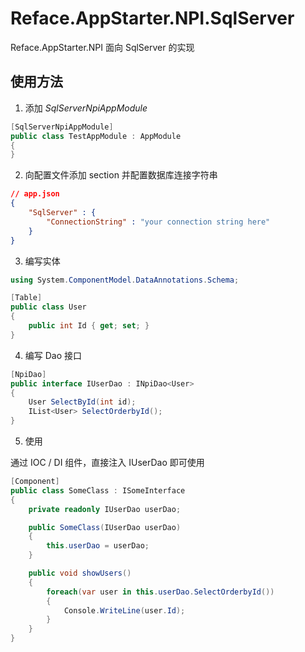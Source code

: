# Reface.AppStarter.NPI.SqlServer

Reface.AppStarter.NPI 面向 SqlServer 的实现

## 使用方法

1. 添加 *SqlServerNpiAppModule*

```csharp
[SqlServerNpiAppModule]
public class TestAppModule : AppModule
{
}
```

2. 向配置文件添加 section 并配置数据库连接字符串

```json
// app.json
{
    "SqlServer" : {
        "ConnectionString" : "your connection string here"
    }
}
```

3. 编写实体

```csharp
using System.ComponentModel.DataAnnotations.Schema;

[Table]
public class User
{
    public int Id { get; set; }
}
```

4. 编写 Dao 接口

```csharp
[NpiDao]
public interface IUserDao : INpiDao<User>
{
    User SelectById(int id);
    IList<User> SelectOrderbyId();
}
```

5. 使用

通过 IOC / DI 组件，直接注入 IUserDao 即可使用

```csharp
[Component]
public class SomeClass : ISomeInterface
{
    private readonly IUserDao userDao;

    public SomeClass(IUserDao userDao)
    {
        this.userDao = userDao;
    }

    public void showUsers()
    {
        foreach(var user in this.userDao.SelectOrderbyId())
        {
            Console.WriteLine(user.Id);
        }
    }
}
```